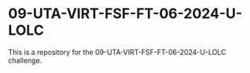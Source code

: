# 09-UTA-VIRT-FSF-FT-06-2024-U-LOLC
This is a repository for the 09-UTA-VIRT-FSF-FT-06-2024-U-LOLC challenge.
